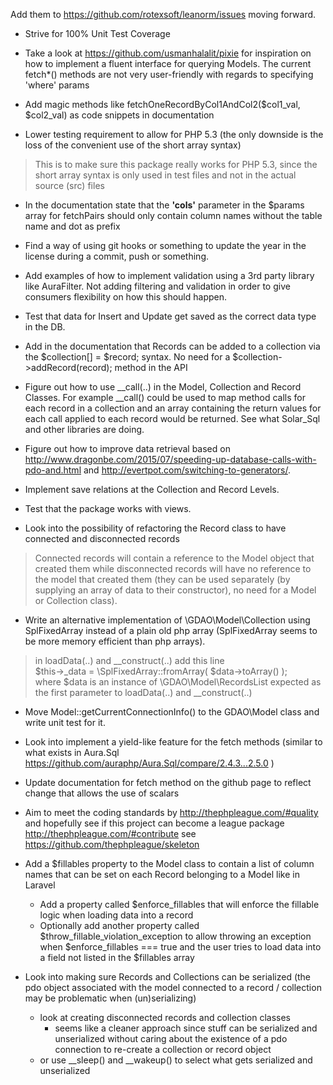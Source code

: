 Add them to https://github.com/rotexsoft/leanorm/issues moving forward. 

* Strive for 100% Unit Test Coverage

* Take a look at https://github.com/usmanhalalit/pixie for inspiration on how to implement a fluent interface for querying Models. The current fetch*() methods are not very user-friendly with regards to specifying 'where' params

* Add magic methods like fetchOneRecordByCol1AndCol2($col1_val, $col2_val) as code snippets in documentation

* Lower testing requirement to allow for PHP 5.3 (the only downside is the loss of the convenient use of the short array syntax)
> This is to make sure this package really works for PHP 5.3, since the short array syntax is only used in test files and not in the actual source (src) files

* In the documentation state that the **'cols'** parameter in the $params array for fetchPairs should only contain column names without the table name and dot as prefix

* Find a way of using git hooks or something to update the year in the license during a commit, push or something.

* Add examples of how to implement validation using a 3rd party library like AuraFilter. Not adding filtering and validation in order to give consumers flexibility on how this should happen.

* Test that data for Insert and Update get saved as the correct data type in the DB.

* Add in the documentation that Records can be added to a collection via the $collection[] = $record; syntax. No need for a $collection->addRecord(record); method in the API

* Figure out how to use __call(..) in the Model, Collection and Record Classes. For example __call() could be used to map method calls for each record in a collection and an array containing the return values for each call applied to each record would be returned. See what Solar_Sql and other libraries are doing.

* Figure out how to improve data retrieval based on http://www.dragonbe.com/2015/07/speeding-up-database-calls-with-pdo-and.html and http://evertpot.com/switching-to-generators/.

* Implement save relations at the Collection and Record Levels.

* Test that the package works with views.

* Look into the possibility of refactoring the Record class to have connected and disconnected records
> Connected records will contain a reference to the Model object that created them while disconnected records will have no reference to the model that created them 
> (they can be used separately (by supplying an array of data to their constructor), no need for a Model or Collection class).

* Write an alternative implementation of \GDAO\Model\Collection using SplFixedArray instead of a plain old php array (SplFixedArray seems to be more memory efficient than php arrays). 
> in loadData(..) and __construct(..) add this line   
> $this->_data = \SplFixedArray::fromArray( $data->toArray() );   
> where $data is an instance of \GDAO\Model\RecordsList expected as the first parameter to loadData(..) and __construct(..) 

* Move Model::getCurrentConnectionInfo() to the GDAO\Model class and write unit test for it.

* Look into implement a yield-like feature for the fetch methods (similar to what exists in Aura.Sql https://github.com/auraphp/Aura.Sql/compare/2.4.3...2.5.0 )

* Update documentation for fetch method on the github page to reflect change that allows the use of scalars

* Aim to meet the coding standards by http://thephpleague.com/#quality and hopefully see if this project can become a league package http://thephpleague.com/#contribute see https://github.com/thephpleague/skeleton

* Add a $fillables property to the Model class to contain a list of column names that can be set on each Record belonging to a Model like in Laravel
    - Add a property called $enforce_fillables that will enforce the fillable logic when loading data into a record
    - Optionally add another property called $throw_fillable_violation_exception to allow throwing an exception when $enforce_fillables === true and the user tries to load data into a field not listed in the $fillables array

* Look into making sure Records and Collections can be serialized (the pdo object associated with the model connected to a record / collection may be problematic when (un)serializing)
    - look at creating disconnected records and collection classes
        - seems like a cleaner approach since stuff can be serialized and unserialized without caring about the existence of a pdo connection to re-create a collection or record object
    - or use __sleep() and __wakeup() to select what gets serialized and unserialized
